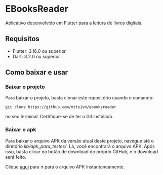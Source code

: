 # EBooksReader

Aplicativo desenvolvido em Flutter para a leitura de livros digitais.

## Requisitos
- Flutter: 3.16.0 ou superior
- Dart: 3.2.0 ou superior

## Como baixar e usar

### Baixar o projeto
Para baixar o projeto, basta clonar este repositório usando o comando:
```
git clone https://github.com/mtts1vn/ebooksreader
```
no seu terminal. Certifique-se de ter o Git instalado.

### Baixar o apk
Para baixar o arquivo APK da versão atual deste projeto, navegue até o diretório *lib/apk_para_testes/*. Lá, você encontrará o arquivo APK. Após isso, basta clicar no botão de download do próprio GitHub, e o download será feito.

Clique [aqui](https://github.com/mtts1vn/ebooksreader/blob/main/lib/apk_para_testes/ebooksreader.apk) para ir para o arquivo APK instantaneamente.
